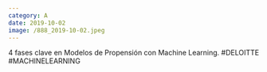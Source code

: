 ```yaml
--- 
category: A 
date: 2019-10-02 
image: /888_2019-10-02.jpeg 
--- 
```


4 fases clave en Modelos de Propensión con Machine Learning. #DELOITTE #MACHINELEARNING